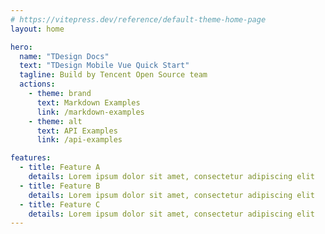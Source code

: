 ```yaml
---
# https://vitepress.dev/reference/default-theme-home-page
layout: home

hero:
  name: "TDesign Docs"
  text: "TDesign Mobile Vue Quick Start"
  tagline: Build by Tencent Open Source team
  actions:
    - theme: brand
      text: Markdown Examples
      link: /markdown-examples
    - theme: alt
      text: API Examples
      link: /api-examples

features:
  - title: Feature A
    details: Lorem ipsum dolor sit amet, consectetur adipiscing elit
  - title: Feature B
    details: Lorem ipsum dolor sit amet, consectetur adipiscing elit
  - title: Feature C
    details: Lorem ipsum dolor sit amet, consectetur adipiscing elit
---
```

